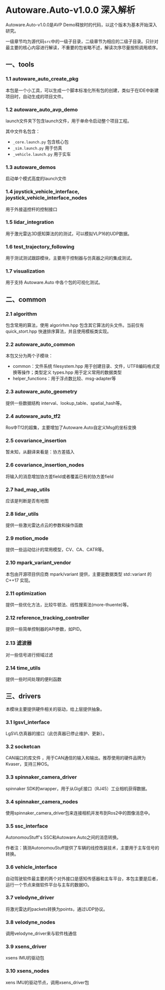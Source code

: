 # Autoware.Auto-v1.0.0 深入解析

Autoware.Auto-v1.0.0是AVP Demo释放时的代码，以这个版本为基本开始深入研究。

一级章节均为源代码`src`中的一级子目录，二级章节为相应的二级子目录。只针对最主要的核心内容进行解读，不重要的包省略不述，解读次序尽量按照调用顺序。

## 一、tools

### 1.1 autoware_auto_create_pkg

本包是一个小工具，可以生成一个脚本标准化所有包的创建，类似于在IDE中新建项目时，自动生成的项目文件。

### 1.2 autoware_auto_avp_demo

launch文件夹下包含launch文件，用于单命令启动整个项目工程。

其中文件名包含：

- `_core.launch.py` 包含核心包
- `_sim.launch.py` 用于仿真
- `_vehicle.launch.py` 用于实车

### 1.3 autoware_demos

启动单个模式高度的launch文件 

### 1.4 joystick_vehicle_interface, joystick_vehicle_interface_nodes

用于外接遥控杆的控制接口

### 1.5 lidar_integration

用于激光雷达3D感知算法的的测试，可以模拟VLP16的UDP数据。

### 1.6 test_trajectory_following

用于测试测试跟踪模块，主要用于控制器与仿真器之间的集成测试。

### 1.7 visualization

用于支持 Autoware.Auto 中各个包的可视化测试。

## 二、common

### 2.1 algorithm

包含常用的算法，使用 algorirhm.hpp 包含其它算法的头文件。当前仅有 quick_stort.hpp 快速排序算法，并且使用模板类实现。

### 2.2 autoware_auto_common

本包又分为两个子模块：

* common：文件系统 filesystem.hpp 用于创建目录、文件，UTF8编码格式变换等操作；类型定义 types.hpp 用于定义常用的数据类型
* helper_functions：用于浮点数比较、msg-adapter等

### 2.3 autoware_auto_geometry

提供一些数据结构 interval、lookup_table、spatial_hash等。

### 2.4 autoware_auto_tf2

Ros中Tf2的超集，主要增加了Autoware.Auto自定义Msg的坐标变换

### 2.5 covariance_insertion

暂未知，从翻译来看是：协方差插入

### 2.6 covariance_insertion_nodes

将输入的消息增加协方差field或者覆盖已有的协方差field

### 2.7 had_map_utils

应该是判断是否有地图

### 2.8 lidar_utils

提供一些激光雷达点云的参数和操作函数

### 2.9 motion_mode

提供一些运动估计的常用模型，CV、CA、CATR等。

### 2.10 mpark_variant_vendor

本包由开源项目供应商 mpark/variant 提供，主要是数据类型 std::variant 的 C++17 实现。

### 2.11 optimization

提供一些优化方法，比较牛顿法、线性搜索法(more-thuente)等。

### 2.12 reference_tracking_controller

提供一些简单控制器的API参数，如PID。

### 2.13 滤波器

对一些信号进行频域过滤

### 2.14 time_utils

提供一些时间处理的便利函数

## 三、drivers

本模块主要提供硬件相关的驱动，给上层提供抽象。

### 3.1 lgsvl_interface

LgSVL仿真器的接口（此仿真器已停止维护、更新）。

### 3.2 socketcan

CAN端口的库文件 ，用于CAN通信的输入和输出。推荐使用的硬件品牌为Kvaser，支持三种OS。

### 3.3 spinnaker_camera_driver

spinnaker SDK的wrapper，用于从GigE接口（RJ45）工业相机获得数据。

### 3.4 spinnaker_camera_nodes

使用spinnaker_camera_driver包来连接相机并发布到Ros2中的图像消息中。

### 3.5 ssc_interface

AutonomouStuff's SSC和Autoware.Auto之间的消息转换。

作者注：猜测AutonomouStuff提供了车辆的线控改装技术，主要用于主车信号的转换。

### 3.6 vehicle_interface

自动驾驶软件最主要的两个对外接口是感知传感器和主车平台，本包主要是后者，运行一个节点来做软件平台与主车的数据IO。

### 3.7 velodyne_driver

将激光雷达的packets转换为points，通过UDP协议。

### 3.8 velodyne_nodes

调用velodyne_driver来与软件栈通信

### 3.9 xsens_driver

xsens IMU的驱动包

### 3.10 xsens_nodes

xens IMU的驱动节点，调用xsens_driver包



